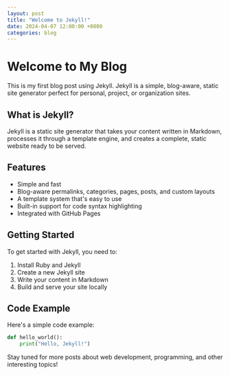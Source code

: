 ```yaml
---
layout: post
title: "Welcome to Jekyll!"
date: 2024-04-07 12:00:00 +0800
categories: blog
---
```


# Welcome to My Blog

This is my first blog post using Jekyll. Jekyll is a simple, blog-aware, static site generator perfect for personal, project, or organization sites.

## What is Jekyll?

Jekyll is a static site generator that takes your content written in Markdown, processes it through a template engine, and creates a complete, static website ready to be served.

## Features

- Simple and fast
- Blog-aware permalinks, categories, pages, posts, and custom layouts
- A template system that's easy to use
- Built-in support for code syntax highlighting
- Integrated with GitHub Pages

## Getting Started

To get started with Jekyll, you need to:

1. Install Ruby and Jekyll
2. Create a new Jekyll site
3. Write your content in Markdown
4. Build and serve your site locally

## Code Example

Here's a simple code example:

```python
def hello_world():
    print("Hello, Jekyll!")
```

Stay tuned for more posts about web development, programming, and other interesting topics!
